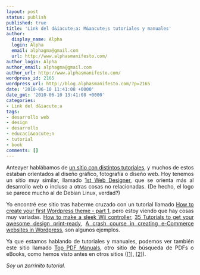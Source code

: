 ```yaml
---
layout: post
status: publish
published: true
title: 'Link del d&iacute;a: M&aacute;s tutoriales y manuales'
author:
  display_name: Alpha
  login: Alpha
  email: alphagma@gmail.com
  url: http://www.alphasmanifesto.com/
author_login: Alpha
author_email: alphagma@gmail.com
author_url: http://www.alphasmanifesto.com/
wordpress_id: 2165
wordpress_url: http://blog.alphasmanifesto.com/?p=2165
date: '2010-06-10 11:41:08 +0000'
date_gmt: '2010-06-10 13:41:08 +0000'
categories:
- Link del d&iacute;a
tags:
- desarrollo web
- design
- desarrollo
- educaci&oacute;n
- tutorial
- book
comments: []
---
```

<p style="text-align: justify;">Anteayer habl&aacute;bamos de <a href="https://blog.alphasmanifesto.com/2010/06/08/link-del-dia-un-poco-de-teoria-del-color/">un sitio con distintos tutoriales</a>, y muchos de estos estaban orientados al dise&ntilde;o gr&aacute;fico, fotograf&iacute;a o dise&ntilde;o web. Hoy tenemos un sitio muy similar, llamado <a href="http://www.1stwebdesigner.com/">1st Web Designer</a>, que se orienta m&aacute;s al desarrollo web o incluso a otras cosas no relacionadas. (De hecho, el logo se parece mucho al de Debian Linux, verdad?)</p>
<p style="text-align: justify;">Yo encontr&eacute; ese sitio tras haberme cruzado con un tutorial llamado <a href="http://www.1stwebdesigner.com/tutorials/how-to-create-your-first-wordpress-theme-part-1/">How to create your first Wordpress theme - part 1</a>, pero estoy viendo que hay cosas muy variadas. <a href="http://www.1stwebdesigner.com/tutorials/how-to-create-a-sleek-wii-controller/">How to make a sleek Wii controller</a>, <a href="http://www.1stwebdesigner.com/tutorials/tutorials-design-print-ready/">35 Tutorials to get your awesome design print-ready</a>, <a href="http://www.1stwebdesigner.com/tutorials/create-e-commerce-websites-wordpress/">A crash course in creating e-Commerce websites in Wordpress</a>, son algunos ejemplos.</p>
<p style="text-align: justify;">Ya que estamos hablando de tutoriales y manuales, podemos ver tambi&eacute;n este sitio llamado <a href="http://top-pdf-manuals.com/">Top PDF Manuals</a>, otro sitio de b&uacute;squeda de PDFs o eBooks, como hemos visto antes en otros sitios (<a href="https://blog.alphasmanifesto.com/2010/04/22/link-del-dia-revolucion-de-texto/">[1]</a>, <a href="https://blog.alphasmanifesto.com/2009/08/24/link-del-dia-pdf-books/">[2]</a>).</p>
<p style="text-align: justify;"><em>Soy un zorrinito tutorial.</em></p>
